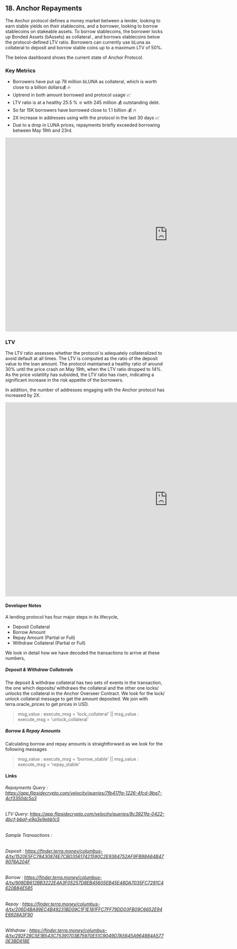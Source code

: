 ## 18. Anchor Repayments

The Anchor protocol defines a money market between a lender, looking to earn stable yields on their stablecoins, and a borrower, looking to borrow stablecoins on stakeable assets. To borrow stablecoins, the borrower locks up Bonded Assets (bAssets) as collateral , and borrows stablecoins below the protocol-defined LTV ratio. Borrowers can currently use bLuna as collateral to deposit and borrow stable coins up to a maximum LTV of 50%.

The below dashboard shows the current state of Anchor Protocol.   

### Key Metrics    
* Borrowers have put up 78 million bLUNA as collateral, which is worth close to a billion dollars💰 🔥
* Uptrend in both amount borrowed and protocol usage 📈 
* LTV ratio is at a healthy 25.5 % ❇️ with 245 million 💰 outstanding debt.
* So far 15K borrowers have borrowed close to 1.1 billion 💰 🔥
* 2X increase in addresses using with the protocol in the last 30 days 📈
* Due to a drop in LUNA prices, repayments briefly exceeded borrowing between May 19th and 23rd.

<iframe width="1024" height="612" src="https://app.powerbi.com/view?r=eyJrIjoiNGFhMDcxNjUtYWZhMC00MDcwLWI3NjYtMjg2YWUzMDZmZTk1IiwidCI6ImIyNzI1YWM4LTMyY2MtNDhjZS1iYTdmLTc4MmFlYjQxNTUwYSJ9" frameborder="0" allowFullScreen="true"></iframe>


### LTV

The LTV ratio assesses whether the protocol is adequately collateralized to avoid default at all times. The LTV is computed as the ratio of the deposit value to the loan amount. The protocol maintained a healthy ratio of around 30% until the price crash on May 19th, when the LTV ratio dropped to 14%. As the price volatility has subsided, the LTV ratio has risen, indicating a significant increase in the risk appetite of the borrowers.

In addition, the number of addresses engaging with the Anchor protocol has increased by 2X. 

<iframe width="1024" height="612" src="https://app.powerbi.com/view?r=eyJrIjoiMjhjYWFiOTktMDBlYi00NDA5LWE4NTEtNmM2ZGE1ZDViMGE4IiwidCI6ImIyNzI1YWM4LTMyY2MtNDhjZS1iYTdmLTc4MmFlYjQxNTUwYSJ9" frameborder="0" allowFullScreen="true"></iframe>

#### Developer Notes  

A lending protocol has four major steps in its lifecycle,

* Deposit Collateral
* Borrow Amount
* Repay Amount (Partial or Full)
* Withdraw Collateral (Partial or Full)

We look in detail how we have decoded the transactions to arrive at these numbers,
  
##### Deposit & Withdraw Collaterals  

The deposit & withdraw collateral has two sets of events in the transaction, the one which deposits/ withdraws the collateral and the other one locks/ unlocks the collateral in the Anchor Overseer Contract. We look for the lock/ unlock collateral message to get the amount deposited. We join with terra.oracle_prices to get prices in USD.

> msg_value : execute_msg = 'lock_collateral'  ||  msg_value : execute_msg = 'unlock_collateral'


##### Borrow & Repay Amounts
  
Calculating borrow and repay amounts is straightforward as we look for the following messages 

> msg_value : execute_msg = 'borrow_stable' || msg_value : execute_msg = 'repay_stable'  

#### Links
###### Repayments Query : <https://app.flipsidecrypto.com/velocity/queries/7fb417fa-1226-4fcd-9ba7-4cf3350dc5a3>
###### LTV Query: <https://app.flipsidecrypto.com/velocity/queries/8c3921fa-0422-4bcf-bbaf-e9a3e9ebb1c5>
######  Sample Transactions : 
###### Deposit : <https://finder.terra.money/columbus-4/tx/1520E5FC78430874E7CBD35617421590C2E9364752AF9FB98A64B479076A204F>
###### Borrow : <https://finder.terra.money/columbus-4/tx/908DB612BB3222E4A3F05257D8EB45605EB45E48DA7035FC7281C4620B84E585>
###### Repay : <https://finder.terra.money/columbus-4/tx/206D4BA99EC4B49231BD09C1F1E181FFC7FF79DD03FB09C6652E94E6928A3F90>
###### Withdraw : <https://finder.terra.money/columbus-4/tx/292F28C5E1B543C75391703B75970E51C9049D7A5645A964884A5770E3BD618E>
